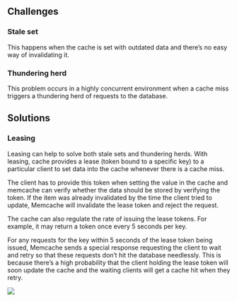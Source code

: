 ## Challenges

### Stale set

This happens when the cache is set with outdated data and there’s no easy way of invalidating it.

### Thundering herd

This problem occurs in a highly concurrent environment when a cache miss triggers a thundering herd of requests to the database.

## Solutions

### Leasing

Leasing can help to solve both stale sets and thundering herds. With leasing, cache provides a lease (token bound to a specific key) to a particular client to set data into the cache whenever there is a cache miss.

The client has to provide this token when setting the value in the cache and memcache can verify whether the data should be stored by verifying the token. If the item was already invalidated by the time the client tried to update, Memcache will invalidate the lease token and reject the request.

The cache can also regulate the rate of issuing the lease tokens. For example, it may return a token once every 5 seconds per key.

For any requests for the key within 5 seconds of the lease token being issued, Memcache sends a special response requesting the client to wait and retry so that these requests don’t hit the database needlessly. This is because there’s a high probability that the client holding the lease token will soon update the cache and the waiting clients will get a cache hit when they retry.

<img src="../assets/leasing.png">
